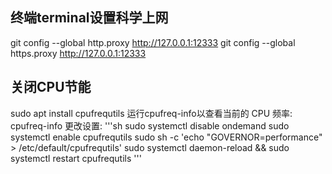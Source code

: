 ## 终端terminal设置科学上网
git config --global http.proxy http://127.0.0.1:12333
git config --global https.proxy http://127.0.0.1:12333

## 关闭CPU节能
sudo apt install cpufrequtils
运行cpufreq-info以查看当前的 CPU 频率:
cpufreq-info
更改设置:
'''sh
sudo systemctl disable ondemand
sudo systemctl enable cpufrequtils
sudo sh -c 'echo "GOVERNOR=performance" > /etc/default/cpufrequtils'
sudo systemctl daemon-reload && sudo systemctl restart cpufrequtils
'''
